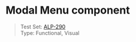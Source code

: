 # Modal Menu component
> Test Set: [ALP-290](https://everfi.atlassian.net/browse/ALP-290)    
Type: Functional, Visual  

<!-- cypress/integration/modalMenu.js -->
<!-- /cypress/integration/modalMenu.js -->